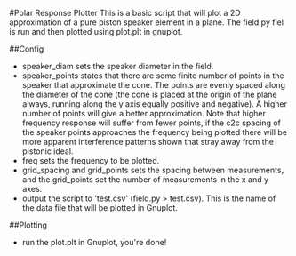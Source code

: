#Polar Response Plotter
This is a basic script that will plot a 2D approximation of a pure piston speaker element in a plane. The field.py fiel is run and then plotted using plot.plt in gnuplot.

##Config
- speaker_diam sets the speaker diameter in the field.
- speaker_points states that there are some finite number of points in the speaker that approximate the cone. The points are evenly spaced along the diameter of the cone (the cone is placed at the origin of the plane always, running along the y axis equally positive and negative).  A higher number of points will give a better approximation. Note that higher frequency response will suffer from fewer points, if the c2c spacing of the speaker points approaches the frequency being plotted there will be more apparent interference patterns shown that stray away from the pistonic ideal.
- freq sets the frequency to be plotted.
- grid_spacing and grid_points sets the spacing between measurements, and the grid_points set the number of measurements in the x and y axes.
- output the script to 'test.csv' (field.py > test.csv). This is the name of the data file that will be plotted in Gnuplot.

##Plotting
- run the plot.plt in Gnuplot, you're done!